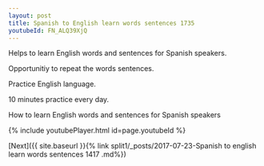 ```yaml
---
layout: post
title: Spanish to English learn words sentences 1735 
youtubeId: FN_ALQ39XjQ
---
```

 
 
Helps to learn English words and sentences for Spanish speakers.

Opportunitiy to repeat the words sentences. 

Practice English language. 
 
10 minutes practice every day. 
 
How to learn English words and sentences for Spanish speakers 
 
{% include youtubePlayer.html id=page.youtubeId %}
 
 
[Next]({{ site.baseurl }}{% link  split1/_posts/2017-07-23-Spanish to english learn words sentences 1417 .md%})
 
